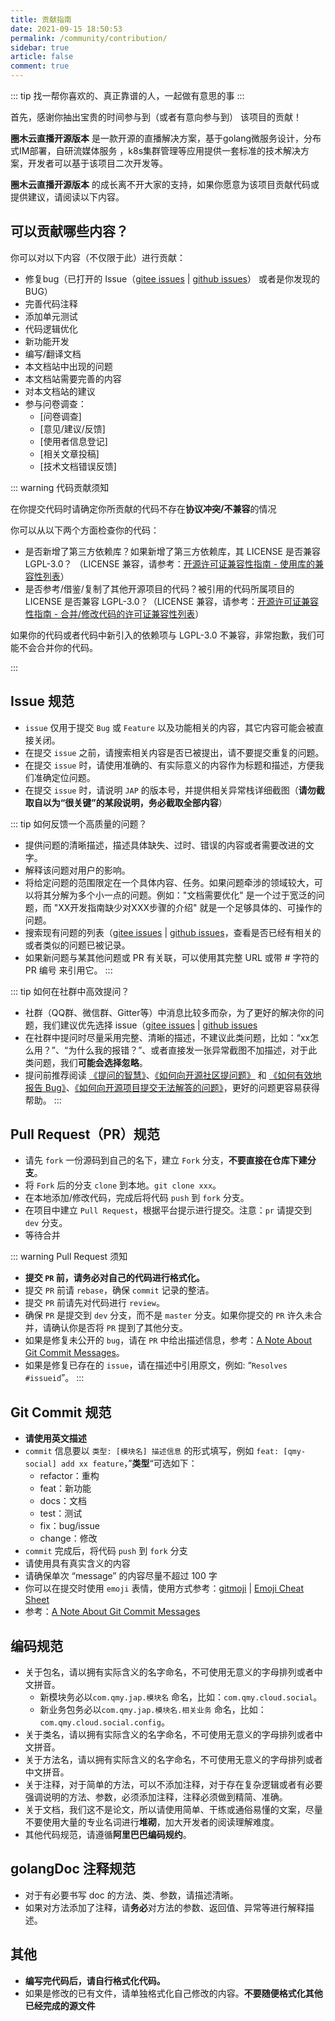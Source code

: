 ```yaml
---
title: 贡献指南
date: 2021-09-15 18:50:53
permalink: /community/contribution/
sidebar: true
article: false
comment: true
---
```


::: tip
找一帮你喜欢的、真正靠谱的人，一起做有意思的事
:::

首先，感谢你抽出宝贵的时间参与到（或者有意向参与到） 该项目的贡献！

**圈木云直播开源版本** 是一款开源的直播解决方案，基于golang微服务设计，分布式IM部署，自研流媒体服务 ，k8s集群管理等应用提供一套标准的技术解决方案，开发者可以基于该项目二次开发等。

**圈木云直播开源版本** 的成长离不开大家的支持，如果你愿意为该项目贡献代码或提供建议，请阅读以下内容。

## 可以贡献哪些内容？

你可以对以下内容（不仅限于此）进行贡献：

- 修复bug（已打开的 Issue（[gitee issues](https://github.com/DOUBLE-Baller/momo/issues) | [github issues](https://github.com/DOUBLE-Baller/momo/issues)） 或者是你发现的 BUG）
- 完善代码注释
- 添加单元测试
- 代码逻辑优化
- 新功能开发
- 编写/翻译文档
- 本文档站中出现的问题
- 本文档站需要完善的内容
- 对本文档站的建议
- 参与问卷调查：
  - [问卷调查]
  - [意见/建议/反馈]
  - [使用者信息登记]
  - [相关文章投稿]
  - [技术文档错误反馈]

::: warning 代码贡献须知

在你提交代码时请确定你所贡献的代码不存在**协议冲突/不兼容**的情况

你可以从以下两个方面检查你的代码：
- 是否新增了第三方依赖库？如果新增了第三方依赖库，其 LICENSE 是否兼容 LGPL-3.0？ （LICENSE 兼容，请参考：[开源许可证兼容性指南 - 使用库的兼容性列表](https://shimo.im/docs/uL4VQaYGL2sadQOV#anchor-74ae)）
- 是否参考/借鉴/复制了其他开源项目的代码？被引用的代码所属项目的 LICENSE 是否兼容 LGPL-3.0？（LICENSE 兼容，请参考：[开源许可证兼容性指南 - 合并/修改代码的许可证兼容性列表](https://shimo.im/docs/uL4VQaYGL2sadQOV#anchor-39f8)）

如果你的代码或者代码中新引入的依赖项与 LGPL-3.0 不兼容，非常抱歉，我们可能不会合并你的代码。

:::

## Issue 规范

- `issue` 仅用于提交 `Bug` 或 `Feature` 以及功能相关的内容，其它内容可能会被直接关闭。
- 在提交 `issue` 之前，请搜索相关内容是否已被提出，请不要提交重复的问题。
- 在提交 `issue` 时，请使用准确的、有实际意义的内容作为标题和描述，方便我们准确定位问题。
- 在提交 `issue` 时，请说明 `JAP` 的版本号，并提供相关异常栈详细截图（**请勿截取自以为“很关键”的某段说明，务必截取全部内容**）

::: tip 如何反馈一个高质量的问题？
- 提供问题的清晰描述，描述具体缺失、过时、错误的内容或者需要改进的文字。
- 解释该问题对用户的影响。
- 将给定问题的范围限定在一个具体内容、任务。如果问题牵涉的领域较大，可以将其分解为多个小一点的问题。例如："文档需要优化" 是一个过于宽泛的问题，而 "XX开发指南缺少对XXX步骤的介绍" 就是一个足够具体的、可操作的问题。
- 搜索现有问题的列表（[gitee issues](https://github.com/DOUBLE-Baller/momo/issues) | [github issues](https://github.com/DOUBLE-Baller/momo/issues)，查看是否已经有相关的或者类似的问题已被记录。
- 如果新问题与某其他问题或 PR 有关联，可以使用其完整 URL 或带 # 字符的 PR 编号 来引用它。
:::

::: tip 如何在社群中高效提问？
- 社群（QQ群、微信群、Gitter等）中消息比较多而杂，为了更好的解决你的问题，我们建议优先选择 issue（[gitee issues](https://github.com/DOUBLE-Baller/momo/issues) | [github issues](https://github.com/DOUBLE-Baller/momo/issues)
- 在社群中提问时尽量采用完整、清晰的描述，不建议此类问题，比如：“xx怎么用？”、“为什么我的报错？”、或者直接发一张异常截图不加描述，对于此类问题，我们**可能会选择忽略**。
- 提问前推荐阅读 [《提问的智慧》](https://github.com/ryanhanwu/How-To-Ask-Questions-The-Smart-Way)、[《如何向开源社区提问题》](https://github.com/seajs/seajs/issues/545) 和 [《如何有效地报告 Bug》](http://www.chiark.greenend.org.uk/~sgtatham/bugs-cn.html)、[《如何向开源项目提交无法解答的问题》](https://zhuanlan.zhihu.com/p/25795393)，更好的问题更容易获得帮助。
:::

## Pull Request（PR）规范

- 请先 `fork` 一份源码到自己的名下，建立 `Fork` 分支，**不要直接在仓库下建分支**。    
- 将 `Fork` 后的分支 `clone` 到本地。`git clone xxx`。
- 在本地添加/修改代码，完成后将代码 `push` 到 `fork` 分支。
- 在项目中建立 `Pull Request`，根据平台提示进行提交。注意：`pr` 请提交到 `dev` 分支。
- 等待合并

::: warning Pull Request 须知
- **提交 `PR` 前，请务必对自己的代码进行格式化。**
- 提交 `PR` 前请 `rebase`，确保 `commit` 记录的整洁。
- 提交 `PR` 前请先对代码进行 `review`。
- 确保 `PR` 是提交到 `dev` 分支，而不是 `master` 分支。如果你提交的 `PR` 许久未合并，请确认你是否将 `PR` 提到了其他分支。
- 如果是修复未公开的 `bug`，请在 `PR` 中给出描述信息，参考：[A Note About Git Commit Messages](https://tbaggery.com/2008/04/19/a-note-about-git-commit-messages.html)。
- 如果是修复已存在的 `issue`，请在描述中引用原文，例如: “`Resolves #issueid`”。
:::


## Git Commit 规范

- **请使用英文描述**
- `commit` 信息要以 `类型: [模块名] 描述信息` 的形式填写，例如 `feat: [qmy-social] add xx feature`，”**类型**“可选如下：
  - refactor：重构
  - feat：新功能
  - docs：文档
  - test：测试
  - fix：bug/issue
  - change：修改
- `commit` 完成后，将代码 `push` 到 `fork` 分支
- 请使用具有真实含义的内容
- 请确保单次 “message” 的内容尽量不超过 100 字
- 你可以在提交时使用 `emoji` 表情，使用方式参考：[gitmoji](https://github.com/carloscuesta/gitmoji) | [Emoji Cheat Sheet](https://www.webfx.com/tools/emoji-cheat-sheet/)
- 参考：[A Note About Git Commit Messages](https://tbaggery.com/2008/04/19/a-note-about-git-commit-messages.html)

## 编码规范

- 关于包名，请以拥有实际含义的名字命名，不可使用无意义的字母排列或者中文拼音。
    - 新模块务必以`com.qmy.jap.模块名` 命名，比如：`com.qmy.cloud.social`。
    - 新业务包务必以`com.qmy.jap.模块名.相关业务` 命名，比如：`com.qmy.cloud.social.config`。
- 关于类名，请以拥有实际含义的名字命名，不可使用无意义的字母排列或者中文拼音。
- 关于方法名，请以拥有实际含义的名字命名，不可使用无意义的字母排列或者中文拼音。
- 关于注释，对于简单的方法，可以不添加注释，对于存在复杂逻辑或者有必要强调说明的方法、参数，必须添加注释，注释必须做到精简、准确。
- 关于文档，我们这不是论文，所以请使用简单、干练或通俗易懂的文案，尽量不要使用大量的专业名词进行**堆砌**，加大开发者的阅读理解难度。
- 其他代码规范，请遵循**阿里巴巴编码规约**。

## golangDoc 注释规范

- 对于有必要书写 doc 的方法、类、参数，请描述清晰。
- 如果对方法添加了注释，请**务必**对方法的参数、返回值、异常等进行解释描述。

## 其他

- **编写完代码后，请自行格式化代码。**
- 如果是修改的已有文件，请单独格式化自己修改的内容。**不要随便格式化其他已经完成的源文件**
